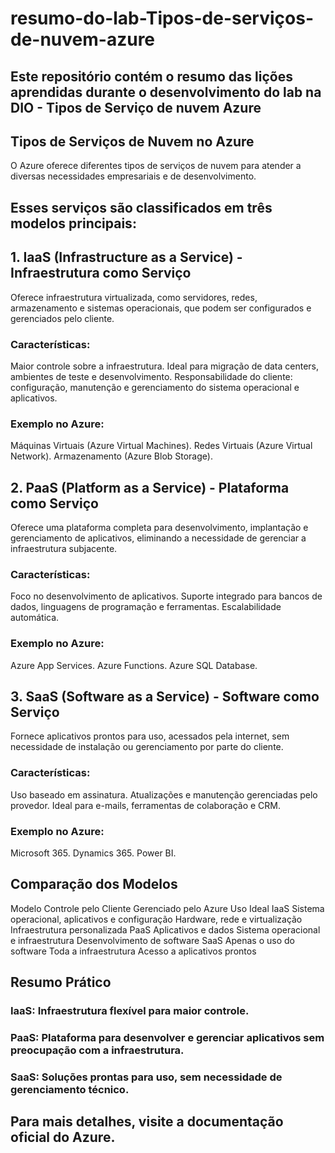 # resumo-do-lab-Tipos-de-serviços-de-nuvem-azure
## Este repositório contém o resumo das lições aprendidas durante o desenvolvimento do lab na DIO - Tipos de Serviço de nuvem Azure

## Tipos de Serviços de Nuvem no Azure
O Azure oferece diferentes tipos de serviços de nuvem para atender a diversas necessidades empresariais e de desenvolvimento. 

## Esses serviços são classificados em três modelos principais:

## 1. IaaS (Infrastructure as a Service) - Infraestrutura como Serviço
Oferece infraestrutura virtualizada, como servidores, redes, armazenamento e sistemas operacionais, que podem ser configurados e gerenciados pelo cliente.
### Características:
Maior controle sobre a infraestrutura.
Ideal para migração de data centers, ambientes de teste e desenvolvimento.
Responsabilidade do cliente: configuração, manutenção e gerenciamento do sistema operacional e aplicativos.
### Exemplo no Azure:
Máquinas Virtuais (Azure Virtual Machines).
Redes Virtuais (Azure Virtual Network).
Armazenamento (Azure Blob Storage).

## 2. PaaS (Platform as a Service) - Plataforma como Serviço
Oferece uma plataforma completa para desenvolvimento, implantação e gerenciamento de aplicativos, eliminando a necessidade de gerenciar a infraestrutura subjacente.
### Características:
Foco no desenvolvimento de aplicativos.
Suporte integrado para bancos de dados, linguagens de programação e ferramentas.
Escalabilidade automática.
### Exemplo no Azure:
Azure App Services.
Azure Functions.
Azure SQL Database.

## 3. SaaS (Software as a Service) - Software como Serviço
Fornece aplicativos prontos para uso, acessados pela internet, sem necessidade de instalação ou gerenciamento por parte do cliente.
### Características:
Uso baseado em assinatura.
Atualizações e manutenção gerenciadas pelo provedor.
Ideal para e-mails, ferramentas de colaboração e CRM.
### Exemplo no Azure:
Microsoft 365.
Dynamics 365.
Power BI.

## Comparação dos Modelos
Modelo	Controle pelo Cliente	Gerenciado pelo Azure	Uso Ideal
IaaS	Sistema operacional, aplicativos e configuração	Hardware, rede e virtualização	Infraestrutura personalizada
PaaS	Aplicativos e dados	Sistema operacional e infraestrutura	Desenvolvimento de software
SaaS	Apenas o uso do software	Toda a infraestrutura	Acesso a aplicativos prontos

## Resumo Prático
### IaaS: Infraestrutura flexível para maior controle.
### PaaS: Plataforma para desenvolver e gerenciar aplicativos sem preocupação com a infraestrutura.
### SaaS: Soluções prontas para uso, sem necessidade de gerenciamento técnico.

## Para mais detalhes, visite a documentação oficial do Azure.
